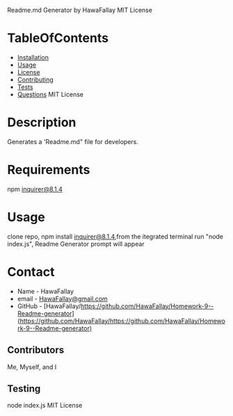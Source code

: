 Readme.md Generator
 by HawaFallay
 MIT License
# TableOfContents
* [Installation](#installation)
* [Usage](#usage)
* [License](#usage)
* [Contributing](#contributing)
* [Tests](#tests)
* [Questions](#questions)
MIT License
# Description
Generates a 'Readme.md" file for developers.
# Requirements
npm inquirer@8.1.4
# Usage
clone repo, npm install inquirer@8.1.4,from the itegrated terminal run  "node index.js", Readme Generator prompt will appear
# Contact
* Name - HawaFallay
* email - HawaFallay@gmail.com
* GitHub - [HawaFallay/https://github.com/HawaFallay/Homework-9--Readme-generator](https://github.com/HawaFallay/https://github.com/HawaFallay/Homework-9--Readme-generator)
## Contributors
Me, Myself, and I
## Testing
node index.js
MIT License